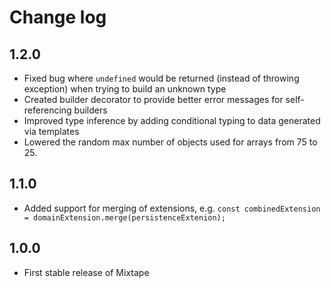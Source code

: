 # Change log

## 1.2.0

* Fixed bug where `undefined` would be returned (instead of throwing exception) when trying to build an unknown type
* Created builder decorator to provide better error messages for self-referencing builders
* Improved type inference by adding conditional typing to data generated via templates
* Lowered the random max number of objects used for arrays from 75 to 25.

## 1.1.0

* Added support for merging of extensions, e.g. `const combinedExtension = domainExtension.merge(persistenceExtenion);`

## 1.0.0

* First stable release of Mixtape

